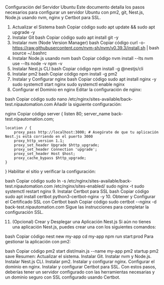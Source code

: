 Configuración del Servidor Ubuntu
Este documento detalla los pasos necesarios para configurar un servidor Ubuntu con pm2, git, Nest.js, Node.js usando nvm, nginx y Certbot para SSL.

1. Actualizar el Sistema
bash
Copiar código
sudo apt update && sudo apt upgrade -y
2. Instalar Git
bash
Copiar código
sudo apt install git -y
3. Instalar nvm (Node Version Manager)
bash
Copiar código
curl -o- https://raw.githubusercontent.com/nvm-sh/nvm/v0.39.3/install.sh | bash
source ~/.bashrc
4. Instalar Node.js usando nvm
bash
Copiar código
nvm install --lts
nvm use --lts
node -v
npm -v
5. Instalar Nest.js CLI
bash
Copiar código
npm install -g @nestjs/cli
6. Instalar pm2
bash
Copiar código
npm install -g pm2
7. Instalar y Configurar nginx
bash
Copiar código
sudo apt install nginx -y
sudo systemctl start nginx
sudo systemctl enable nginx
8. Configurar el Dominio en nginx
Editar la configuración de nginx:

bash
Copiar código
sudo nano /etc/nginx/sites-available/back-test.nipautomation.com
Añadir la siguiente configuración:

nginx
Copiar código
server {
    listen 80;
    server_name back-test.nipautomation.com;

    location / {
        proxy_pass http://localhost:3000; # Asegúrate de que tu aplicación Nest.js está corriendo en el puerto 3000
        proxy_http_version 1.1;
        proxy_set_header Upgrade $http_upgrade;
        proxy_set_header Connection 'upgrade';
        proxy_set_header Host $host;
        proxy_cache_bypass $http_upgrade;
    }
}
Habilitar el sitio y verificar la configuración:

bash
Copiar código
sudo ln -s /etc/nginx/sites-available/back-test.nipautomation.com /etc/nginx/sites-enabled/
sudo nginx -t
sudo systemctl restart nginx
9. Instalar Certbot para SSL
bash
Copiar código
sudo apt install certbot python3-certbot-nginx -y
10. Obtener y Configurar el Certificado SSL con Certbot
bash
Copiar código
sudo certbot --nginx -d back-test.nipautomation.com
Sigue las instrucciones para completar la configuración SSL.

11. (Opcional) Crear y Desplegar una Aplicación Nest.js
Si aún no tienes una aplicación Nest.js, puedes crear una con los siguientes comandos:

bash
Copiar código
nest new my-app
cd my-app
npm run start:prod
Para gestionar la aplicación con pm2:

bash
Copiar código
pm2 start dist/main.js --name my-app
pm2 startup
pm2 save
Resumen:
Actualizar el sistema.
Instalar Git.
Instalar nvm y Node.js.
Instalar Nest.js CLI.
Instalar pm2.
Instalar y configurar nginx.
Configurar el dominio en nginx.
Instalar y configurar Certbot para SSL.
Con estos pasos, deberías tener un servidor configurado con las herramientas necesarias y un dominio seguro con SSL configurado usando Certbot.